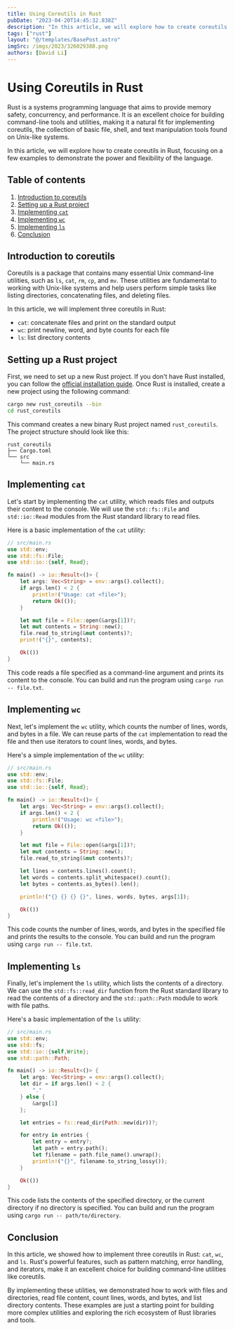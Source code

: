 ```yaml
---
title: Using Coreutils in Rust
pubDate: "2023-04-20T14:45:32.838Z"
description: "In this article, we will explore how to create coreutils in Rust, focusing on a few examples to demonstrate the power and flexibility of the language."
tags: ["rust"]
layout: "@/templates/BasePost.astro"
imgSrc: /imgs/2023/326029388.png
authors: [David Li]
---
```

# Using Coreutils in Rust

Rust is a systems programming language that aims to provide memory safety, concurrency, and performance. It is an excellent choice for building command-line tools and utilities, making it a natural fit for implementing coreutils, the collection of basic file, shell, and text manipulation tools found on Unix-like systems.

In this article, we will explore how to create coreutils in Rust, focusing on a few examples to demonstrate the power and flexibility of the language.

## Table of contents

1. [Introduction to coreutils](#introduction-to-coreutils)
2. [Setting up a Rust project](#setting-up-a-rust-project)
3. [Implementing `cat`](#implementing-cat)
4. [Implementing `wc`](#implementing-wc)
5. [Implementing `ls`](#implementing-ls)
6. [Conclusion](#conclusion)

## Introduction to coreutils

Coreutils is a package that contains many essential Unix command-line utilities, such as `ls`, `cat`, `rm`, `cp`, and `mv`. These utilities are fundamental to working with Unix-like systems and help users perform simple tasks like listing directories, concatenating files, and deleting files.

In this article, we will implement three coreutils in Rust:

- `cat`: concatenate files and print on the standard output
- `wc`: print newline, word, and byte counts for each file
- `ls`: list directory contents

## Setting up a Rust project

First, we need to set up a new Rust project. If you don't have Rust installed, you can follow the [official installation guide](https://www.rust-lang.org/tools/install). Once Rust is installed, create a new project using the following command:

```sh
cargo new rust_coreutils --bin
cd rust_coreutils
```

This command creates a new binary Rust project named `rust_coreutils`. The project structure should look like this:

```
rust_coreutils
├── Cargo.toml
└── src
    └── main.rs
```

## Implementing `cat`

Let's start by implementing the `cat` utility, which reads files and outputs their content to the console. We will use the `std::fs::File` and `std::io::Read` modules from the Rust standard library to read files.

Here is a basic implementation of the `cat` utility:

```rust
// src/main.rs
use std::env;
use std::fs::File;
use std::io::{self, Read};

fn main() -> io::Result<()> {
    let args: Vec<String> = env::args().collect();
    if args.len() < 2 {
        println!("Usage: cat <file>");
        return Ok(());
    }

    let mut file = File::open(&args[1])?;
    let mut contents = String::new();
    file.read_to_string(&mut contents)?;
    print!("{}", contents);

    Ok(())
}
```

This code reads a file specified as a command-line argument and prints its content to the console. You can build and run the program using `cargo run -- file.txt`.

## Implementing `wc`

Next, let's implement the `wc` utility, which counts the number of lines, words, and bytes in a file. We can reuse parts of the `cat` implementation to read the file and then use iterators to count lines, words, and bytes.

Here's a simple implementation of the `wc` utility:

```rust
// src/main.rs
use std::env;
use std::fs::File;
use std::io::{self, Read};

fn main() -> io::Result<()> {
    let args: Vec<String> = env::args().collect();
    if args.len() < 2 {
        println!("Usage: wc <file>");
        return Ok(());
    }

    let mut file = File::open(&args[1])?;
    let mut contents = String::new();
    file.read_to_string(&mut contents)?;

    let lines = contents.lines().count();
    let words = contents.split_whitespace().count();
    let bytes = contents.as_bytes().len();

    println!("{} {} {} {}", lines, words, bytes, args[1]);

    Ok(())
}
```

This code counts the number of lines, words, and bytes in the specified file and prints the results to the console. You can build and run the program using `cargo run -- file.txt`.

## Implementing `ls`

Finally, let's implement the `ls` utility, which lists the contents of a directory. We can use the `std::fs::read_dir` function from the Rust standard library to read the contents of a directory and the `std::path::Path` module to work with file paths.

Here's a basic implementation of the `ls` utility:

```rust
// src/main.rs
use std::env;
use std::fs;
use std::io::{self,Write};
use std::path::Path;

fn main() -> io::Result<()> {
    let args: Vec<String> = env::args().collect();
    let dir = if args.len() < 2 {
        "."
    } else {
        &args[1]
    };

    let entries = fs::read_dir(Path::new(dir))?;

    for entry in entries {
        let entry = entry?;
        let path = entry.path();
        let filename = path.file_name().unwrap();
        println!("{}", filename.to_string_lossy());
    }

    Ok(())
}
```

This code lists the contents of the specified directory, or the current directory if no directory is specified. You can build and run the program using `cargo run -- path/to/directory`.

## Conclusion

In this article, we showed how to implement three coreutils in Rust: `cat`, `wc`, and `ls`. Rust's powerful features, such as pattern matching, error handling, and iterators, make it an excellent choice for building command-line utilities like coreutils.

By implementing these utilities, we demonstrated how to work with files and directories, read file content, count lines, words, and bytes, and list directory contents. These examples are just a starting point for building more complex utilities and exploring the rich ecosystem of Rust libraries and tools.
